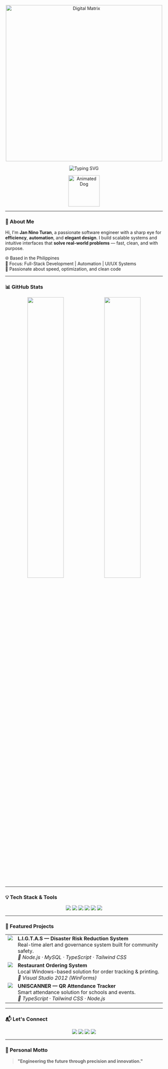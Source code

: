 <!-- 🧩 HEADER -->
<p align="center">
  <img src="https://media.giphy.com/media/v1.Y2lkPTc5MGI3NjExc3Jwczk4dmZmcGN1N2FzbWZ6aHF4NnE3Z2I2d3F1cWIya3ZndjA1YSZlcD12MV9naWZzX3NlYXJjaCZjdD1n/13HgwGsXF0aiGY/giphy.gif" width="500" alt="Digital Matrix" />
</p>

<p align="center">
  <img src="https://readme-typing-svg.demolab.com?font=Fira+Code&size=24&duration=3000&pause=1000&color=00A1D6&center=true&vCenter=true&width=700&lines=Jan+Nino+Turan+%7C+Software+Engineer;Crafting+Efficient+and+Scalable+Solutions;Expertise+in+Web+Development+and+Automation;Explore+My+Professional+Portfolio" alt="Typing SVG" />
</p>

<p align="center">
  <img src="https://media.giphy.com/media/JIX9t2j0ZTN9S/giphy.gif" width="100" alt="Animated Dog" />
</p>

---

### 🧠 About Me

Hi, I'm **Jan Nino Turan**, a passionate software engineer with a sharp eye for **efficiency**, **automation**, and **elegant design**. I build scalable systems and intuitive interfaces that **solve real-world problems** — fast, clean, and with purpose.

🌐 Based in the Philippines  
🧰 Focus: Full-Stack Development | Automation | UI/UX Systems  
🚀 Passionate about speed, optimization, and clean code  

---

### 📊 GitHub Stats

<p align="center">
  <img src="https://github-readme-stats.vercel.app/api?username=JanNinoTuran&show_icons=true&theme=radical&hide_border=true&custom_title=Development+Activity" width="48%" />
  <img src="https://github-readme-streak-stats.herokuapp.com/?user=JanNinoTuran&theme=radical&hide_border=true" width="48%" />
</p>

---

### 💡 Tech Stack & Tools

<p align="center">
  <img src="https://img.shields.io/badge/Node.js-339933?logo=node.js&logoColor=white&style=flat-square" />
  <img src="https://img.shields.io/badge/TypeScript-3178C6?logo=typescript&logoColor=white&style=flat-square" />
  <img src="https://img.shields.io/badge/Tailwind_CSS-38B2AC?logo=tailwind-css&logoColor=white&style=flat-square" />
  <img src="https://img.shields.io/badge/Figma-F24E1E?logo=figma&logoColor=white&style=flat-square" />
  <img src="https://img.shields.io/badge/MySQL-0078D6?logo=mysql&logoColor=white&style=flat-square" />
  <img src="https://img.shields.io/badge/Visual_Studio-5C2D91?logo=visual-studio&logoColor=white&style=flat-square" />
</p>

---

### 🚀 Featured Projects

<p align="center">
  <table>
    <tr>
      <td valign="top"><img src="https://img.icons8.com/fluency/48/000000/system-task.png"/></td>
      <td>
        <strong>L.I.G.T.A.S — Disaster Risk Reduction System</strong><br/>
        Real-time alert and governance system built for community safety.<br/>
        <em>🔧 Node.js · MySQL · TypeScript · Tailwind CSS</em>
      </td>
    </tr>
    <tr>
      <td valign="top"><img src="https://img.icons8.com/color/48/000000/restaurant.png"/></td>
      <td>
        <strong>Restaurant Ordering System</strong><br/>
        Local Windows-based solution for order tracking & printing.<br/>
        <em>🔧 Visual Studio 2012 (WinForms)</em>
      </td>
    </tr>
    <tr>
      <td valign="top"><img src="https://img.icons8.com/fluency/48/000000/qr-code.png"/></td>
      <td>
        <strong>UNISCANNER — QR Attendance Tracker</strong><br/>
        Smart attendance solution for schools and events.<br/>
        <em>🔧 TypeScript · Tailwind CSS · Node.js</em>
      </td>
    </tr>
  </table>
</p>

---

### 📬 Let's Connect

<p align="center">
  <a href="https://www.linkedin.com/in/jan-ni%C3%B1o-turan-6a9008374/"><img src="https://img.shields.io/badge/LinkedIn-Connect-0A66C2?logo=linkedin&logoColor=white&style=flat-square" /></a>
  <a href="mailto:turanjannino01@gmail.com"><img src="https://img.shields.io/badge/Email-Send-FF6B6B?logo=gmail&logoColor=white&style=flat-square" /></a>
  <a href="https://facebook.com/me.janjanturan"><img src="https://img.shields.io/badge/Facebook-Follow-1877F2?logo=facebook&logoColor=white&style=flat-square" /></a>
  <a href="https://instagram.com/_niggatronics"><img src="https://img.shields.io/badge/Instagram-Follow-E4405F?logo=instagram&logoColor=white&style=flat-square" /></a>
</p>

---

### 🧭 Personal Motto

> **"Engineering the future through precision and innovation."**
